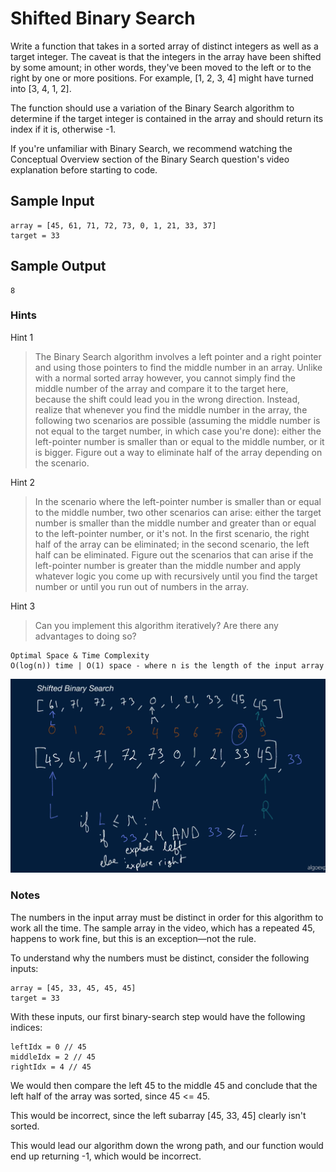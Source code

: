 # Shifted Binary Search

Write a function that takes in a sorted array of distinct integers as well as a target integer. The caveat is that the integers in the array have been shifted by some amount; in other words, they've been moved to the left or to the right by one or more positions. For example, [1, 2, 3, 4] might have turned into [3, 4, 1, 2].

The function should use a variation of the Binary Search algorithm to determine if the target integer is contained in the array and should return its index if it is, otherwise -1.

If you're unfamiliar with Binary Search, we recommend watching the Conceptual Overview section of the Binary Search question's video explanation before starting to code.

## Sample Input

```
array = [45, 61, 71, 72, 73, 0, 1, 21, 33, 37]
target = 33
```

## Sample Output

```
8
```

### Hints

Hint 1
> The Binary Search algorithm involves a left pointer and a right pointer and using those pointers to find the middle number in an array. Unlike with a normal sorted array however, you cannot simply find the middle number of the array and compare it to the target here, because the shift could lead you in the wrong direction. Instead, realize that whenever you find the middle number in the array, the following two scenarios are possible (assuming the middle number is not equal to the target number, in which case you're done): either the left-pointer number is smaller than or equal to the middle number, or it is bigger. Figure out a way to eliminate half of the array depending on the scenario.

Hint 2
> In the scenario where the left-pointer number is smaller than or equal to the middle number, two other scenarios can arise: either the target number is smaller than the middle number and greater than or equal to the left-pointer number, or it's not. In the first scenario, the right half of the array can be eliminated; in the second scenario, the left half can be eliminated. Figure out the scenarios that can arise if the left-pointer number is greater than the middle number and apply whatever logic you come up with recursively until you find the target number or until you run out of numbers in the array.

Hint 3
> Can you implement this algorithm iteratively? Are there any advantages to doing so?

```
Optimal Space & Time Complexity
O(log(n)) time | O(1) space - where n is the length of the input array
```

![solution](image.png)

### Notes

The numbers in the input array must be distinct in order for this algorithm to work all the time. The sample array in the video, which has a repeated 45, happens to work fine, but this is an exception—not the rule.

To understand why the numbers must be distinct, consider the following inputs:

```
array = [45, 33, 45, 45, 45]
target = 33
```

With these inputs, our first binary-search step would have the following indices:

```
leftIdx = 0 // 45
middleIdx = 2 // 45
rightIdx = 4 // 45
```

We would then compare the left 45 to the middle 45 and conclude that the left half of the array was sorted, since 45 <= 45.

This would be incorrect, since the left subarray [45, 33, 45] clearly isn't sorted.

This would lead our algorithm down the wrong path, and our function would end up returning -1, which would be incorrect.
